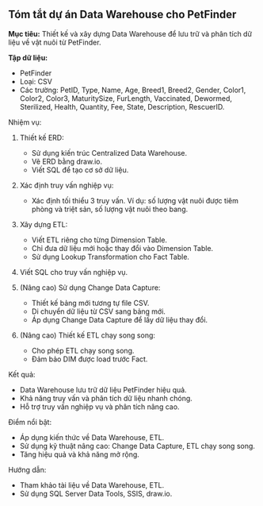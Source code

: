 ## Tóm tắt dự án Data Warehouse cho PetFinder

**Mục tiêu:** Thiết kế và xây dựng Data Warehouse để lưu trữ và phân tích dữ liệu về vật nuôi từ PetFinder.

**Tập dữ liệu:**

* PetFinder
* Loại: CSV
* Các trường: PetID, Type, Name, Age, Breed1, Breed2, Gender, Color1, Color2, Color3, MaturitySize, FurLength, Vaccinated, Dewormed, Sterilized, Health, Quantity, Fee, State, Description, RescuerID.

Nhiệm vụ:

1. Thiết kế ERD:
    - Sử dụng kiến trúc Centralized Data Warehouse.
    - Vẽ ERD bằng draw.io.
    - Viết SQL để tạo cơ sở dữ liệu.

2. Xác định truy vấn nghiệp vụ:
    - Xác định tối thiểu 3 truy vấn.
     Ví dụ: số lượng vật nuôi được tiêm phòng và triệt sản, số lượng vật nuôi theo bang.

3. Xây dựng ETL:
    - Viết ETL riêng cho từng Dimension Table.
    - Chỉ đưa dữ liệu mới hoặc thay đổi vào Dimension Table.
     - Sử dụng Lookup Transformation cho Fact Table.

4. Viết SQL cho truy vấn nghiệp vụ.

5. (Nâng cao) Sử dụng Change Data Capture:
    - Thiết kế bảng mới tương tự file CSV.
    - Di chuyển dữ liệu từ CSV sang bảng mới.
    - Áp dụng Change Data Capture để lấy dữ liệu thay đổi.

6. (Nâng cao) Thiết kế ETL chạy song song:
    - Cho phép ETL chạy song song.
    - Đảm bảo DIM được load trước Fact.

Kết quả:

- Data Warehouse lưu trữ dữ liệu PetFinder hiệu quả.
-  Khả năng truy vấn và phân tích dữ liệu nhanh chóng.
- Hỗ trợ truy vấn nghiệp vụ và phân tích nâng cao.

Điểm nổi bật:

- Áp dụng kiến thức về Data Warehouse, ETL.
- Sử dụng kỹ thuật nâng cao: Change Data Capture, ETL chạy song song.
- Tăng hiệu quả và khả năng mở rộng.

Hướng dẫn:

- Tham khảo tài liệu về Data Warehouse, ETL.
- Sử dụng SQL Server Data Tools, SSIS, draw.io.



